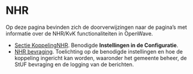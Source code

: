 # NHR

Op deze pagina bevinden zich de doorverwijzingen naar de pagina’s met informatie over de NHR/KvK functionaliteiten in OpenWave.

- [Sectie KoppelingNHR](/docs/instellen_inrichten/configuratie/sectie_koppelingnhr.md). Benodigde **Instellingen in de Configuratie**.
- [NHR bevraging](/docs/probleemoplossing/programmablokken/nhr_bevraging.md). Toelichting op de benodigde instellingen en hoe de koppeling ingericht kan worden, waaronder het gemeente beheer, de StUF bevraging en de logging van de berichten.

